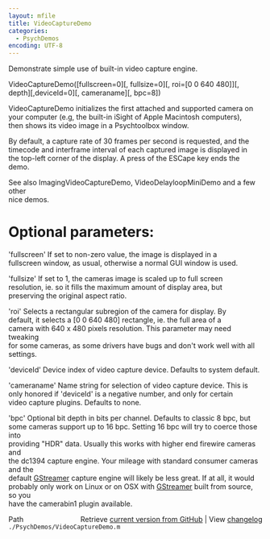 ```yaml
---
layout: mfile
title: VideoCaptureDemo
categories:
  - PsychDemos
encoding: UTF-8
---
```


Demonstrate simple use of built-in video capture engine.  

VideoCaptureDemo([fullscreen=0][, fullsize=0][, roi=[0 0 640 480]][, depth][,deviceId=0][, cameraname][, bpc=8])  

VideoCaptureDemo initializes the first attached and supported camera on  
your computer (e.g, the built-in iSight of Apple Macintosh computers),  
then shows its video image in a Psychtoolbox window.  

By default, a capture rate of 30 frames per second is requested, and the  
timecode and interframe interval of each captured image is displayed in  
the top-left corner of the display. A press of the ESCape key ends the  
demo.  

See also ImagingVideoCaptureDemo, VideoDelayloopMiniDemo and a few other  
nice demos.  

# Optional parameters:  

'fullscreen' If set to non-zero value, the image is displayed in a  
fullscreen window, as usual, otherwise a normal GUI window is used.  

'fullsize' If set to 1, the cameras image is scaled up to full screen  
resolution, ie. so it fills the maximum amount of display area, but  
preserving the original aspect ratio.  

'roi' Selects a rectangular subregion of the camera for display. By  
default, it selects a [0 0 640 480] rectangle, ie. the full area of a  
camera with 640 x 480 pixels resolution. This parameter may need tweaking  
for some cameras, as some drivers have bugs and don't work well with all  
settings.  

'deviceId' Device index of video capture device. Defaults to system default.  

'cameraname' Name string for selection of video capture device. This is  
only honored if 'deviceId' is a negative number, and only for certain  
video capture plugins. Defaults to none.  

'bpc' Optional bit depth in bits per channel. Defaults to classic 8 bpc, but  
some cameras support up to 16 bpc. Setting 16 bpc will try to coerce those into  
providing "HDR" data. Usually this works with higher end firewire cameras and  
the dc1394 capture engine. Your mileage with standard consumer cameras and the  
default [GStreamer](/docs/GStreamer) capture engine will likely be less great. If at all, it would  
probably only work on Linux or on OSX with [GStreamer](/docs/GStreamer) built from source, so you  
have the camerabin1 plugin available.  



<div class="code_header" style="text-align:right;">
  <span style="float:left;">Path&nbsp;&nbsp;</span> <span class="counter">Retrieve <a href=
  "https://raw.github.com/Psychtoolbox-3/Psychtoolbox-3/beta/./PsychDemos/VideoCaptureDemo.m">current version from GitHub</a> | View <a href=
  "https://github.com/Psychtoolbox-3/Psychtoolbox-3/commits/beta/./PsychDemos/VideoCaptureDemo.m">changelog</a></span>
</div>
<div class="code">
  <code>./PsychDemos/VideoCaptureDemo.m</code>
</div>
